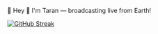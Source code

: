 🚀 Hey 👋 I'm Taran — broadcasting live from Earth!

[![GitHub Streak](https://streak-stats.demolab.com/?user=TaranMehra)](https://git.io/streak-stats)
<!--
**TaranMehra/TaranMehra** is a ✨ _special_ ✨ repository because its `README.md` (this file) appears on your GitHub profile.

Here are some ideas to get you started:

- 🔭 I’m currently working on ...
- 🌱 I’m currently learning ...
- 👯 I’m looking to collaborate on ...
- 🤔 I’m looking for help with ...
- 💬 Ask me about ...
- 📫 How to reach me: ...
- 😄 Pronouns: ...
- ⚡ Fun fact: ...
-->
